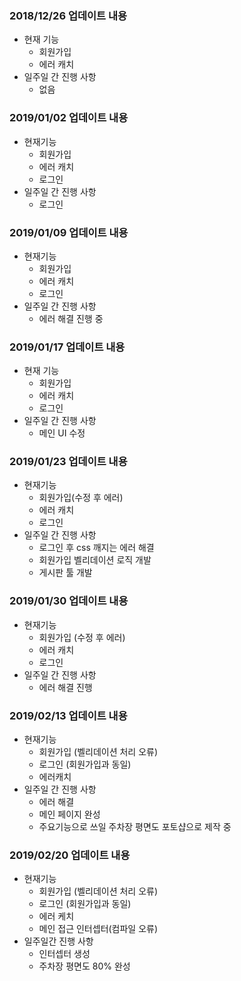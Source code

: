 ### 2018/12/26 업데이트 내용

* 현재 기능
  * 회원가입
  * 에러 캐치
* 일주일 간 진행 사항
  * 없음

### 2019/01/02 업데이트 내용

* 현재기능
  * 회원가입
  * 에러 캐치
  * 로그인
* 일주일 간 진행 사항
  * 로그인

### 2019/01/09 업데이트 내용

* 현재기능
  * 회원가입
  * 에러 캐치
  * 로그인
* 일주일 간 진행 사항
  * 에러 해결 진행 중

### 2019/01/17 업데이트 내용

* 현재 기능
  * 회원가입
  * 에러 캐치
  * 로그인
* 일주일 간 진행 사항
  * 메인 UI 수정

### 2019/01/23 업데이트 내용

* 현재기능
  * 회원가입(수정 후 에러)
  * 에러 캐치
  * 로그인
* 일주일 간 진행 사항
  * 로그인 후 css 깨지는 에러 해결
  * 회원가입 벨리데이션 로직 개발
  * 게시판 툴 개발

### 2019/01/30 업데이트 내용

* 현재기능
  * 회원가입 (수정 후 에러)
  * 에러 캐치
  * 로그인
* 일주일 간 진행 사항
  * 에러 해결 진행

### 2019/02/13 업데이트 내용

* 현재기능
  * 회원가입 (벨리데이션 처리 오류)
  * 로그인 (회원가입과 동일)
  * 에러캐치
* 일주일 간 진행 사항
  * 에러 해결
  * 메인 페이지 완성
  * 주요기능으로 쓰일 주차장 평면도 포토샵으로 제작 중

### 2019/02/20 업데이트 내용

* 현재기능
  * 회원가입 (벨리데이션 처리 오류)
  * 로그인 (회원가입과 동일)
  * 에러 케치
  * 메인 접근 인터셉터(컴파일 오류)
* 일주일간 진행 사항
  * 인터셉터 생성
  * 주차장 평면도 80% 완성